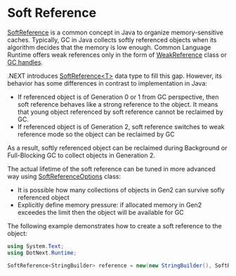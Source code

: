 Soft Reference
====
[SoftReference](https://docs.oracle.com/javase/10/docs/api/java/lang/ref/SoftReference.html) is a common concept in Java to organize memory-sensitive caches. Typically, GC in Java collects softly referenced objects when its algorithm decides that the memory is low enough. Common Language Runtime offers weak references only in the form of [WeakReference](https://docs.microsoft.com/en-us/dotnet/api/system.weakreference) class or [GC handles](https://docs.microsoft.com/en-us/dotnet/api/system.runtime.interopservices.gchandle).

.NEXT introduces [SoftReference&lt;T&gt;](xref:DotNext.Runtime.SoftReference`1) data type to fill this gap. However, its behavior has some differences in contrast to implementation in Java:
* If referenced object is of Generation 0 or 1 from GC perspective, then soft reference behaves like a strong reference to the object. It means that young object referenced by soft reference cannot be reclaimed by GC.
* If referenced object is of Generation 2, soft reference switches to weak reference mode so the object can be reclaimed by GC

As a result, softly referenced object can be reclaimed during Background or Full-Blocking GC to collect objects in Generation 2.

The actual lifetime of the soft reference can be tuned in more advanced way using [SoftReferenceOptions](xref:DotNext.Runtime.SoftReferenceOptions) class:
* It is possible how many collections of objects in Gen2 can survive sofly referenced object
* Explicitly define memory pressure: if allocated memory in Gen2 exceedes the limit then the object will be available for GC

The following example demonstrates how to create a soft reference to the object:
```csharp
using System.Text;
using DotNext.Runtime;

SoftReference<StringBuilder> reference = new(new StringBuilder(), SoftReferenceOptions.Default);
```